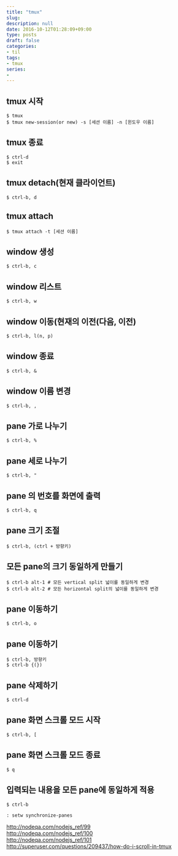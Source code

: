 ```yaml
---
title: "tmux"
slug: 
description: null
date: 2016-10-12T01:28:09+09:00
type: posts
draft: false 
categories:
- til
tags:
- tmux
series:
-
---
```


tmux 시작
---

```
$ tmux  
$ tmux new-session(or new) -s [세션 이름] -n [윈도우 이름]
```

tmux 종료
---

```
$ ctrl-d  
$ exit
```

tmux detach(현재 클라이언트)
---

```
$ ctrl-b, d
```

tmux attach
---

```
$ tmux attach -t [세션 이름]
```

window 생성
---

```
$ ctrl-b, c
```

window 리스트
---

```
$ ctrl-b, w
```

window 이동(현재의 이전(다음, 이전)
---

```
$ ctrl-b, l(n, p)
```

window 종료
---

```
$ ctrl-b, &
```

window 이름 변경
---

```
$ ctrl-b, ,
```

pane 가로 나누기
---

```
$ ctrl-b, %
```

pane 세로 나누기
---

```
$ ctrl-b, "
```

pane 의 번호를 화면에 출력
---

```
$ ctrl-b, q
```

pane 크기 조절
---

```
$ ctrl-b, (ctrl + 방향키)
```

모든 pane의 크기 동일하게 만들기
---

```
$ ctrl-b alt-1 # 모든 vertical split 넓이를 동일하게 변경
$ ctrl-b alt-2 # 모든 horizontal split의 넓이를 동일하게 변경
```

pane 이동하기
---

```
$ ctrl-b, o
```

pane 이동하기
---

```
$ ctrl-b, 방향키  
$ ctrl-b {(})
```

pane 삭제하기
---

```
$ ctrl-d
```

pane 화면 스크롤 모드 시작
---

```
$ ctrl-b, [
```

pane 화면 스크롤 모드 종료
---

```
$ q
```

입력되는 내용을 모든 pane에 동일하게 적용
---

```
$ ctrl-b

: setw synchronize-panes
```

http://nodeqa.com/nodejs_ref/99  
http://nodeqa.com/nodejs_ref/100  
http://nodeqa.com/nodejs_ref/101  
http://superuser.com/questions/209437/how-do-i-scroll-in-tmux  
